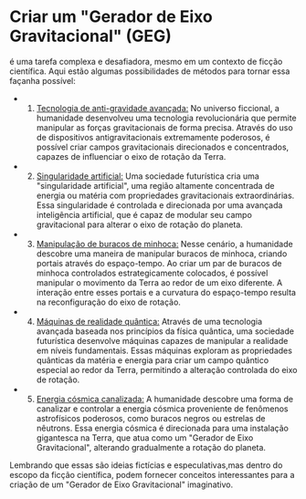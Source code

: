 # Criar um "Gerador de Eixo Gravitacional" (GEG)
 é uma tarefa complexa e desafiadora, mesmo em um contexto de ficção científica. Aqui estão algumas possibilidades de métodos para tornar essa façanha possível:
  - 1. [Tecnologia de anti-gravidade avançada:](https://github.com/c2V2ZW4K/portal/blob/main/assets/docs/earth/sci-fi/sci-fi_terra_split/GEG-GAG/AntigGavity-Techno/readme.md)
        No universo ficcional, a humanidade desenvolveu uma tecnologia revolucionária
         que permite manipular as forças gravitacionais de forma precisa.
          Através do uso de dispositivos antigravitacionais extremamente poderosos,
           é possível criar campos gravitacionais direcionados e concentrados, capazes de influenciar o eixo de rotação da Terra.

  - 2. [Singularidade artificial:](https://github.com/c2V2ZW4K/portal/blob/main/assets/docs/earth/sci-fi/sci-fi_terra_split/GEG-GAG/Artificial-Singularity/readme.md)
        Uma sociedade futurística cria uma "singularidade artificial",
         uma região altamente concentrada de energia ou matéria com propriedades gravitacionais extraordinárias.
          Essa singularidade é controlada e direcionada por uma avançada inteligência artificial,
           que é capaz de modular seu campo gravitacional para alterar o eixo de rotação do planeta.

  - 3. [Manipulação de buracos de minhoca:](https://github.com/c2V2ZW4K/portal/blob/main/assets/docs/earth/sci-fi/sci-fi_terra_split/GEG-GAG/Wormholes-Manipulation/readme.md)
        Nesse cenário, a humanidade descobre uma maneira de manipular buracos de minhoca,
         criando portais através do espaço-tempo. Ao criar um par de buracos de minhoca controlados estrategicamente colocados,
          é possível manipular o movimento da Terra ao redor de um eixo diferente.
           A interação entre esses portais e a curvatura do espaço-tempo resulta na reconfiguração do eixo de rotação.
 
 - 4. [Máquinas de realidade quântica:](https://github.com/c2V2ZW4K/portal/blob/main/assets/docs/earth/sci-fi/sci-fi_terra_split/GEG-GAG/Quantum-Reality-Machines/readme.md)
       Através de uma tecnologia avançada baseada nos princípios da física quântica,
        uma sociedade futurística desenvolve máquinas capazes de manipular a realidade em níveis fundamentais.
         Essas máquinas exploram as propriedades quânticas da matéria e energia para criar um campo quântico especial ao redor da Terra,
          permitindo a alteração controlada do eixo de rotação.
     
 - 5. [Energia cósmica canalizada:](https://github.com/c2V2ZW4K/portal/blob/main/assets/docs/earth/sci-fi/sci-fi_terra_split/GEG-GAG/Cosmic-Energy-Canalized/readme.md)
       A humanidade descobre uma forma de canalizar e controlar a energia cósmica proveniente de fenômenos astrofísicos poderosos,
        como buracos negros ou estrelas de nêutrons. Essa energia cósmica é direcionada para uma instalação gigantesca na Terra,
         que atua como um "Gerador de Eixo Gravitacional", alterando gradualmente a rotação do planeta.
          
Lembrando que essas são ideias fictícias e especulativas,mas dentro do escopo da ficção científica,
podem fornecer conceitos interessantes para a criação de um "Gerador de Eixo Gravitacional" imaginativo.
